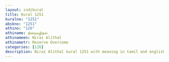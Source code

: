```yaml
---
layout: indikural
title: Kural 1251
kuralno: "1251"
abskno: "1251"
athino: "126"
athiname: நிறையழிதல்
athinameen: Nirai Alithal
athinametr: Reserve Overcome
categories: [126]
description: Nirai Alithal kural 1251 with meaning in tamil and english 
---
```


